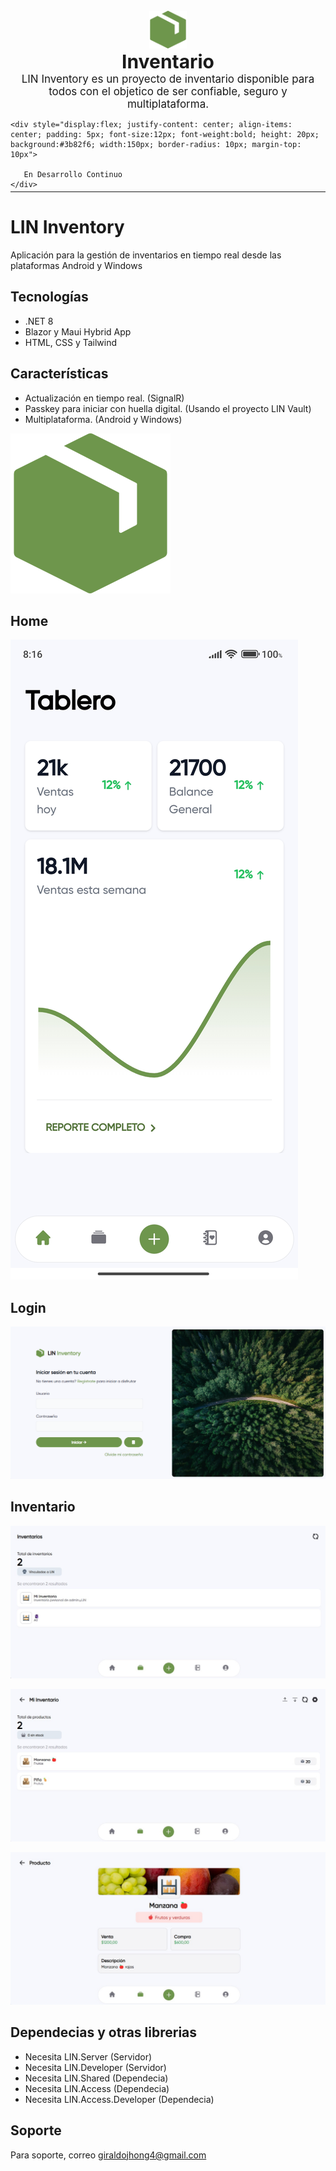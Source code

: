 
<div style="display: flex; flex-direction: column; justify-content: center; align-items: center; height: 200px; margin-top: 200px; margin-bottom: 50px">
  <div style="flex: 1;margin-top:20px">
  <img alt="LIN Inventory logo" height="60" src="./Img/icono.png">
  </div>
  <div style="display:flex; width:100%; justify-content: center; align-items: center">
    <label style="font-size: 30px; font-weight:bold">Inventario</label>
  </div>
  <div style="display:flex; width:100%; justify-content: center; align-items: center">
    <label style="font-size: 17px; text-align:center">
        LIN Inventory es un proyecto de inventario disponible para todos con el objetico de ser confiable, seguro y multiplataforma.
    </label>
  </div>

   <div style="display:flex; width:100%; justify-content: center; align-items: center">
    
    <div style="display:flex; justify-content: center; align-items: center; padding: 5px; font-size:12px; font-weight:bold; height: 20px; background:#3b82f6; width:150px; border-radius: 10px; margin-top: 10px">
       
       En Desarrollo Continuo
    </div>

  </div>

</div>

----


# LIN Inventory

Aplicación para la gestión de inventarios en tiempo real desde las plataformas Android y Windows

## Tecnologías

- .NET 8
- Blazor y Maui Hybrid App
- HTML, CSS y Tailwind


## Características

- Actualización en tiempo real. (SignalR)
- Passkey para iniciar con huella digital. (Usando el proyecto LIN Vault) 
- Multiplataforma. (Android y Windows)


![Logo](./Img/icono.png)


## Home

![Android](./Img/HomeA.jpg)

## Login

![Login en Windows](./Img/LoginW.png)


## Inventario

![Inventario](./Img/InventoryW.jpg)

![Productos](./Img/ProductsW.jpg)

![Vista de producto](./Img/ProductViewW.jpg)


## Dependecias y otras librerias

- Necesita LIN.Server (Servidor)
- Necesita LIN.Developer (Servidor)
- Necesita LIN.Shared (Dependecia)
- Necesita LIN.Access (Dependecia)
- Necesita LIN.Access.Developer (Dependecia)

## Soporte

Para soporte, correo giraldojhong4@gmail.com

